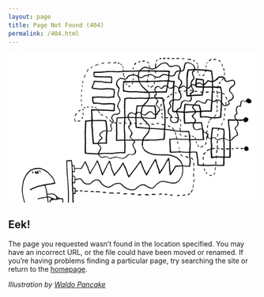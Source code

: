 ```yaml
---
layout: page
title: Page Not Found (404)
permalink: /404.html
---
```

![](/assets/images/404.png)

## Eek!
The page you requested wasn’t found in the location specified. You may have an incorrect URL, or the file could have been moved or renamed.
If you’re having problems finding a particular page, try searching the site or return to the [homepage](/).

*Illustration by [Waldo Pancake](http://waldopancake.com/)*